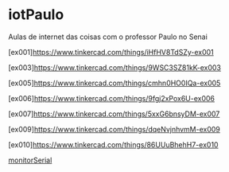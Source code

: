 # iotPaulo
Aulas de internet das coisas com o professor Paulo no Senai

[ex001]https://www.tinkercad.com/things/iHfHV8TdSZy-ex001

[ex003]https://www.tinkercad.com/things/9WSC3SZ81kK-ex003

[ex005]https://www.tinkercad.com/things/cmhn0HO0IQa-ex005

[ex006]https://www.tinkercad.com/things/9fgj2xPox6U-ex006

[ex007]https://www.tinkercad.com/things/5xxG6bnsyDM-ex007

[ex009]https://www.tinkercad.com/things/dqeNvjnhvmM-ex009

[ex010]https://www.tinkercad.com/things/86UUuBhehH7-ex010

[monitorSerial](https://www.tinkercad.com/things/fHDqlxekYPD-monitorserial)